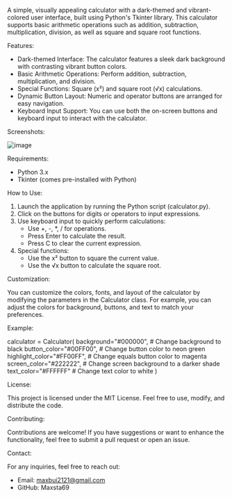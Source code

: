 A simple, visually appealing calculator with a dark-themed and vibrant-colored user interface, built using Python's Tkinter library. This calculator supports basic arithmetic operations such as addition, subtraction, multiplication, division, as well as square and square root functions.

Features:
- Dark-themed Interface: The calculator features a sleek dark background with contrasting vibrant button colors.
- Basic Arithmetic Operations: Perform addition, subtraction, multiplication, and division.
- Special Functions: Square (x²) and square root (√x) calculations.
- Dynamic Button Layout: Numeric and operator buttons are arranged for easy navigation.
- Keyboard Input Support: You can use both the on-screen buttons and keyboard input to interact with the calculator.

Screenshots:


![image](https://github.com/user-attachments/assets/b6b94233-002b-4d77-b868-a9ae70b9ffe2)

Requirements:
- Python 3.x
- Tkinter (comes pre-installed with Python)

How to Use:

1. Launch the application by running the Python script (calculator.py).
2. Click on the buttons for digits or operators to input expressions.
3. Use keyboard input to quickly perform calculations:
   - Use +, -, *, / for operations.
   - Press Enter to calculate the result.
   - Press C to clear the current expression.
4. Special functions:
   - Use the x² button to square the current value.
   - Use the √x button to calculate the square root.

Customization:

You can customize the colors, fonts, and layout of the calculator by modifying the parameters in the Calculator class. For example, you can adjust the colors for background, buttons, and text to match your preferences.

Example:

calculator = Calculator(
    background="#000000",  # Change background to black
    button_color="#00FF00",  # Change button color to neon green
    highlight_color="#FF00FF",  # Change equals button color to magenta
    screen_color="#222222",  # Change screen background to a darker shade
    text_color="#FFFFFF"  # Change text color to white
)

License:

This project is licensed under the MIT License. Feel free to use, modify, and distribute the code.

Contributing:

Contributions are welcome! If you have suggestions or want to enhance the functionality, feel free to submit a pull request or open an issue.

Contact:

For any inquiries, feel free to reach out:
 - Email: maxbui2121@gmail.com
 - GitHub: Maxsta69

